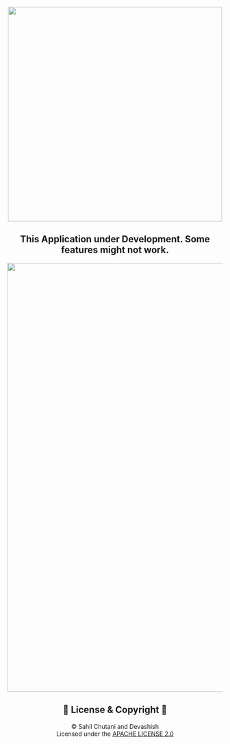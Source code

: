 <p align="center">
  <img width="500" src="https://user-images.githubusercontent.com/54733680/166120079-194dc19e-35e1-4ee4-857e-8d71557731e2.jpg">
</p>
<h2 align=center>This Application under Development. Some features might not work.</h2>
<p align="center">

  <img width="1000" src="https://user-images.githubusercontent.com/54733680/166120360-98bf6ff6-14d4-4dbf-815f-3e0aabadee94.png">

</p>

<h2 align=center>📝 License & Copyright 📝</h2>

<p align="center">
 © Sahil Chutani and Devashish
  <br>
  Licensed under the <a href="https://github.com/devashishkumar709/EVAY/blob/main/LICENSE">APACHE LICENSE 2.0</a>
</p>
